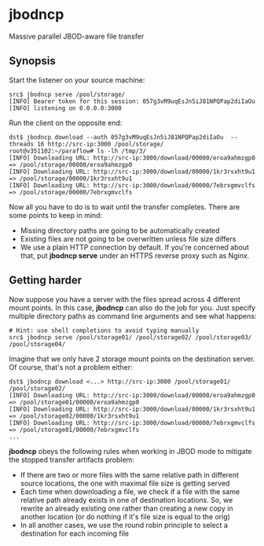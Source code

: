jbodncp
=============
Massive parallel JBOD-aware file transfer

## Synopsis
Start the listener on your source machine:
```
src$ jbodncp serve /pool/storage/
[INFO] Bearer token for this session: 057g3vM9uqEsJn5iJ81NPQPap2diIaOu
[INFO] listening on 0.0.0.0:3000
```
Run the client on the opposite end:
```
dst$ jbodncp download --auth 057g3vM9uqEsJn5iJ81NPQPap2diIaOu  --threads 16 http://src-ip:3000 /pool/storage/
root@v351102:~/paraflow# ls -lh /tmp/3/
[INFO] Downloading URL: http://src-ip:3000/download/00000/eroa9ahmzgp0 => /pool/storage/00000/eroa9ahmzgp0
[INFO] Downloading URL: http://src-ip:3000/download/00000/1kr3rsxht9u1 => /pool/storage/00000/1kr3rsxht9u1
[INFO] Downloading URL: http://src-ip:3000/download/00000/7ebrxgmvclfs => /pool/storage/00000/7ebrxgmvclfs
```
Now all you have to do is to wait until the transfer completes. There are some points to keep in mind:

* Missing directory paths are going to be automatically created
* Existing files are not going to be overwritten unless file size differs
* We use a plain HTTP connection by default. If you're concerned about that, put **jbodncp serve** under an HTTPS reverse proxy such as Nginx.

## Getting harder
Now suppose you have a server with the files spread across 4 different mount points. In this case, **jbodncp** can also do the job for you.
Just specify multiple directory paths as command line arguments and see what happens:
````
# Hint: use shell completions to avoid typing manually
src$ jbodncp serve /pool/storage01/ /pool/storage02/ /pool/storage03/ /pool/storage04/
````
Imagine that we only have 2 storage mount points on the destination server. Of course, that's not a problem either:
````
dst$ jbodncp download <...> http://src-ip:3000 /pool/storage01/ /pool/storage02/
[INFO] Downloading URL: http://src-ip:3000/download/00000/eroa9ahmzgp0 => /pool/storage01/00000/eroa9ahmzgp0
[INFO] Downloading URL: http://src-ip:3000/download/00000/1kr3rsxht9u1 => /pool/storage02/00000/1kr3rsxht9u1
[INFO] Downloading URL: http://src-ip:3000/download/00000/7ebrxgmvclfs => /pool/storage01/00000/7ebrxgmvclfs
...
````
**jbodncp** obeys the following rules when working in JBOD mode to mitigate the stopped transfer artifacts problem:
* If there are two or more files with the same relative path in different source locations, the one with maximal file size is getting served
* Each time when downloading a file, we check if a file with the same relative path already exists in one of destination locations. So, we rewrite an already existing one rather than creating a new copy in another location (or do nothing if it's file size is equal to the orig)
* In all another cases, we use the round robin principle to select a destination for each incoming file
